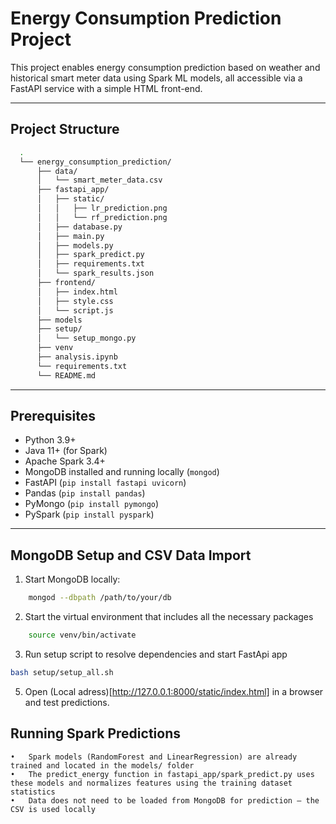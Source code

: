 # Energy Consumption Prediction Project

This project enables energy consumption prediction based on weather and historical smart meter data using Spark ML models, all accessible via a FastAPI service with a simple HTML front-end.

---

## Project Structure
```bash
  .
  └── energy_consumption_prediction/
      ├── data/
      │   └── smart_meter_data.csv
      ├── fastapi_app/
      │   ├── static/
      │   │   ├── lr_prediction.png
      │   │   └── rf_prediction.png
      │   ├── database.py
      │   ├── main.py
      │   ├── models.py
      │   ├── spark_predict.py
      │   ├── requirements.txt
      │   └── spark_results.json
      ├── frontend/
      │   ├── index.html
      │   ├── style.css
      │   └── script.js
      ├── models
      ├── setup/
      │   └── setup_mongo.py
      ├── venv
      ├── analysis.ipynb
      └── requirements.txt
      └── README.md
```
  ---

## Prerequisites

- Python 3.9+
- Java 11+ (for Spark)
- Apache Spark 3.4+  
- MongoDB installed and running locally (`mongod`)
- FastAPI (`pip install fastapi uvicorn`)
- Pandas (`pip install pandas`)
- PyMongo (`pip install pymongo`)
- PySpark (`pip install pyspark`)

---

## MongoDB Setup and CSV Data Import

1. Start MongoDB locally:

```bash
	mongod --dbpath /path/to/your/db
```

2. Start the virtual environment that includes all the necessary packages

```bash
	source venv/bin/activate
```

3. Run setup script to resolve dependencies and start FastApi app

```bash
bash setup/setup_all.sh
```
   
5.	Open (Local adress)[http://127.0.0.1:8000/static/index.html] in a browser and test predictions.

## Running Spark Predictions
	•	Spark models (RandomForest and LinearRegression) are already trained and located in the models/ folder
	•	The predict_energy function in fastapi_app/spark_predict.py uses these models and normalizes features using the training dataset statistics
	•	Data does not need to be loaded from MongoDB for prediction – the CSV is used locally

  
